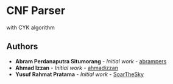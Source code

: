 # CNF Parser
with CYK algorithm

## Authors

* **Abram Perdanaputra Situmorang** - *Initial work* - [abrampers](https://github.com/abrampers)
* **Ahmad Izzan** - *Initial work* - [ahmadizzan](https://github.com/ahmadizzan)
* **Yusuf Rahmat Pratama** - *Initial work* - [SoarTheSky](https://github.com/SoarTheSky)
